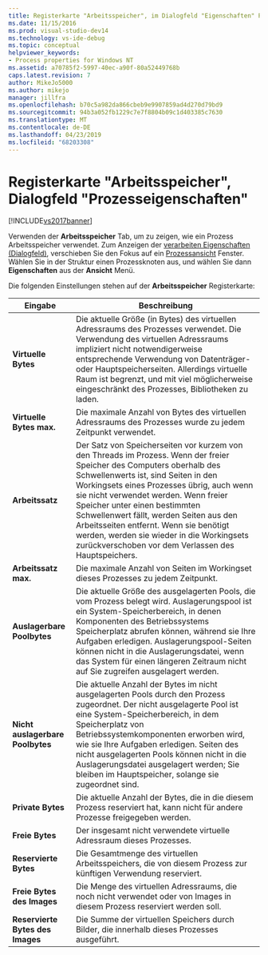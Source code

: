 ```yaml
---
title: Registerkarte "Arbeitsspeicher", im Dialogfeld "Eigenschaften" Process | Microsoft-Dokumentation
ms.date: 11/15/2016
ms.prod: visual-studio-dev14
ms.technology: vs-ide-debug
ms.topic: conceptual
helpviewer_keywords:
- Process properties for Windows NT
ms.assetid: a70785f2-5997-40ec-a90f-80a52449768b
caps.latest.revision: 7
author: MikeJo5000
ms.author: mikejo
manager: jillfra
ms.openlocfilehash: b70c5a982da866cbeb9e9907859ad4d270d79bd9
ms.sourcegitcommit: 94b3a052fb1229c7e7f8804b09c1d403385c7630
ms.translationtype: MT
ms.contentlocale: de-DE
ms.lasthandoff: 04/23/2019
ms.locfileid: "68203308"
---
```

# <a name="memory-tab-process-properties-dialog-box"></a>Registerkarte "Arbeitsspeicher", Dialogfeld "Prozesseigenschaften"
[!INCLUDE[vs2017banner](../includes/vs2017banner.md)]

Verwenden der **Arbeitsspeicher** Tab, um zu zeigen, wie ein Prozess Arbeitsspeicher verwendet. Zum Anzeigen der [verarbeiten Eigenschaften (Dialogfeld)](../debugger/process-properties-dialog-box.md), verschieben Sie den Fokus auf ein [Prozessansicht](../debugger/processes-view.md) Fenster. Wählen Sie in der Struktur einen Prozessknoten aus, und wählen Sie dann **Eigenschaften** aus der **Ansicht** Menü.  
  
 Die folgenden Einstellungen stehen auf der **Arbeitsspeicher** Registerkarte:  
  
|Eingabe|Beschreibung|  
|-----------|-----------------|  
|**Virtuelle Bytes**|Die aktuelle Größe (in Bytes) des virtuellen Adressraums des Prozesses verwendet. Die Verwendung des virtuellen Adressraums impliziert nicht notwendigerweise entsprechende Verwendung von Datenträger- oder Hauptspeicherseiten. Allerdings virtuelle Raum ist begrenzt, und mit viel möglicherweise eingeschränkt des Prozesses, Bibliotheken zu laden.|  
|**Virtuelle Bytes max.**|Die maximale Anzahl von Bytes des virtuellen Adressraums des Prozesses wurde zu jedem Zeitpunkt verwendet.|  
|**Arbeitssatz**|Der Satz von Speicherseiten vor kurzem von den Threads im Prozess. Wenn der freier Speicher des Computers oberhalb des Schwellenwerts ist, sind Seiten in den Workingsets eines Prozesses übrig, auch wenn sie nicht verwendet werden. Wenn freier Speicher unter einen bestimmten Schwellenwert fällt, werden Seiten aus den Arbeitsseiten entfernt. Wenn sie benötigt werden, werden sie wieder in die Workingsets zurückverschoben vor dem Verlassen des Hauptspeichers.|  
|**Arbeitssatz max.**|Die maximale Anzahl von Seiten im Workingset dieses Prozesses zu jedem Zeitpunkt.|  
|**Auslagerbare Poolbytes**|Die aktuelle Größe des ausgelagerten Pools, die vom Prozess belegt wird. Auslagerungspool ist ein System-Speicherbereich, in denen Komponenten des Betriebssystems Speicherplatz abrufen können, während sie Ihre Aufgaben erledigen. Auslagerungspool-Seiten können nicht in die Auslagerungsdatei, wenn das System für einen längeren Zeitraum nicht auf Sie zugreifen ausgelagert werden.|  
|**Nicht auslagerbare Poolbytes**|Die aktuelle Anzahl der Bytes im nicht ausgelagerten Pools durch den Prozess zugeordnet. Der nicht ausgelagerte Pool ist eine System-Speicherbereich, in dem Speicherplatz von Betriebssystemkomponenten erworben wird, wie sie Ihre Aufgaben erledigen. Seiten des nicht ausgelagerten Pools können nicht in die Auslagerungsdatei ausgelagert werden; Sie bleiben im Hauptspeicher, solange sie zugeordnet sind.|  
|**Private Bytes**|Die aktuelle Anzahl der Bytes, die in die diesem Prozess reserviert hat, kann nicht für andere Prozesse freigegeben werden.|  
|**Freie Bytes**|Der insgesamt nicht verwendete virtuelle Adressraum dieses Prozesses.|  
|**Reservierte Bytes**|Die Gesamtmenge des virtuellen Arbeitsspeichers, die von diesem Prozess zur künftigen Verwendung reserviert.|  
|**Freie Bytes des Images**|Die Menge des virtuellen Adressraums, die noch nicht verwendet oder von Images in diesem Prozess reserviert werden soll.|  
|**Reservierte Bytes des Images**|Die Summe der virtuellen Speichers durch Bilder, die innerhalb dieses Prozesses ausgeführt.|
